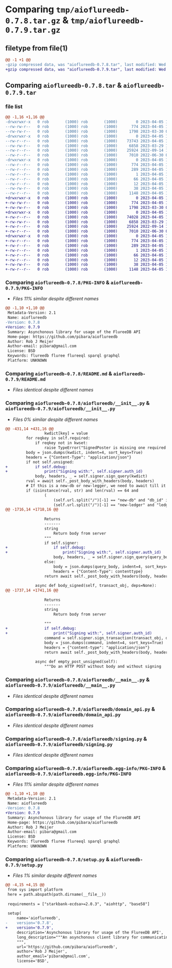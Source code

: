 # Comparing `tmp/aioflureedb-0.7.8.tar.gz` & `tmp/aioflureedb-0.7.9.tar.gz`

## filetype from file(1)

```diff
@@ -1 +1 @@
-gzip compressed data, was "aioflureedb-0.7.8.tar", last modified: Wed Apr  5 11:37:28 2023, max compression
+gzip compressed data, was "aioflureedb-0.7.9.tar", last modified: Wed Apr  5 11:59:03 2023, max compression
```

## Comparing `aioflureedb-0.7.8.tar` & `aioflureedb-0.7.9.tar`

### file list

```diff
@@ -1,16 +1,16 @@
-drwxrwxr-x   0 rob       (1000) rob       (1000)        0 2023-04-05 11:37:28.756662 aioflureedb-0.7.8/
--rw-rw-r--   0 rob       (1000) rob       (1000)      774 2023-04-05 11:37:28.756662 aioflureedb-0.7.8/PKG-INFO
--rw-rw-r--   0 rob       (1000) rob       (1000)     1798 2023-03-30 05:22:33.000000 aioflureedb-0.7.8/README.md
-drwxrwxr-x   0 rob       (1000) rob       (1000)        0 2023-04-05 11:37:28.752662 aioflureedb-0.7.8/aioflureedb/
--rw-r--r--   0 rob       (1000) rob       (1000)    73743 2023-04-05 11:35:52.000000 aioflureedb-0.7.8/aioflureedb/__init__.py
--rw-rw-r--   0 rob       (1000) rob       (1000)     6858 2023-03-29 11:47:10.000000 aioflureedb-0.7.8/aioflureedb/__main__.py
--rw-r--r--   0 rob       (1000) rob       (1000)    25924 2022-09-14 15:46:46.000000 aioflureedb-0.7.8/aioflureedb/domain_api.py
--rw-r--r--   0 rob       (1000) rob       (1000)     7010 2022-06-30 09:29:56.000000 aioflureedb-0.7.8/aioflureedb/signing.py
-drwxrwxr-x   0 rob       (1000) rob       (1000)        0 2023-04-05 11:37:28.756662 aioflureedb-0.7.8/aioflureedb.egg-info/
--rw-r--r--   0 rob       (1000) rob       (1000)      774 2023-04-05 11:37:28.000000 aioflureedb-0.7.8/aioflureedb.egg-info/PKG-INFO
--rw-r--r--   0 rob       (1000) rob       (1000)      289 2023-04-05 11:37:28.000000 aioflureedb-0.7.8/aioflureedb.egg-info/SOURCES.txt
--rw-r--r--   0 rob       (1000) rob       (1000)        1 2023-04-05 11:37:28.000000 aioflureedb-0.7.8/aioflureedb.egg-info/dependency_links.txt
--rw-r--r--   0 rob       (1000) rob       (1000)       66 2023-04-05 11:37:28.000000 aioflureedb-0.7.8/aioflureedb.egg-info/requires.txt
--rw-r--r--   0 rob       (1000) rob       (1000)       12 2023-04-05 11:37:28.000000 aioflureedb-0.7.8/aioflureedb.egg-info/top_level.txt
--rw-rw-r--   0 rob       (1000) rob       (1000)       38 2023-04-05 11:37:28.756662 aioflureedb-0.7.8/setup.cfg
--rw-r--r--   0 rob       (1000) rob       (1000)     1148 2023-04-05 11:36:13.000000 aioflureedb-0.7.8/setup.py
+drwxrwxr-x   0 rob       (1000) rob       (1000)        0 2023-04-05 11:59:03.453185 aioflureedb-0.7.9/
+-rw-rw-r--   0 rob       (1000) rob       (1000)      774 2023-04-05 11:59:03.453185 aioflureedb-0.7.9/PKG-INFO
+-rw-rw-r--   0 rob       (1000) rob       (1000)     1798 2023-03-30 05:22:33.000000 aioflureedb-0.7.9/README.md
+drwxrwxr-x   0 rob       (1000) rob       (1000)        0 2023-04-05 11:59:03.453185 aioflureedb-0.7.9/aioflureedb/
+-rw-r--r--   0 rob       (1000) rob       (1000)    74028 2023-04-05 11:57:42.000000 aioflureedb-0.7.9/aioflureedb/__init__.py
+-rw-rw-r--   0 rob       (1000) rob       (1000)     6858 2023-03-29 11:47:10.000000 aioflureedb-0.7.9/aioflureedb/__main__.py
+-rw-r--r--   0 rob       (1000) rob       (1000)    25924 2022-09-14 15:46:46.000000 aioflureedb-0.7.9/aioflureedb/domain_api.py
+-rw-r--r--   0 rob       (1000) rob       (1000)     7010 2022-06-30 09:29:56.000000 aioflureedb-0.7.9/aioflureedb/signing.py
+drwxrwxr-x   0 rob       (1000) rob       (1000)        0 2023-04-05 11:59:03.453185 aioflureedb-0.7.9/aioflureedb.egg-info/
+-rw-r--r--   0 rob       (1000) rob       (1000)      774 2023-04-05 11:59:02.000000 aioflureedb-0.7.9/aioflureedb.egg-info/PKG-INFO
+-rw-r--r--   0 rob       (1000) rob       (1000)      289 2023-04-05 11:59:03.000000 aioflureedb-0.7.9/aioflureedb.egg-info/SOURCES.txt
+-rw-r--r--   0 rob       (1000) rob       (1000)        1 2023-04-05 11:59:02.000000 aioflureedb-0.7.9/aioflureedb.egg-info/dependency_links.txt
+-rw-r--r--   0 rob       (1000) rob       (1000)       66 2023-04-05 11:59:03.000000 aioflureedb-0.7.9/aioflureedb.egg-info/requires.txt
+-rw-r--r--   0 rob       (1000) rob       (1000)       12 2023-04-05 11:59:03.000000 aioflureedb-0.7.9/aioflureedb.egg-info/top_level.txt
+-rw-rw-r--   0 rob       (1000) rob       (1000)       38 2023-04-05 11:59:03.453185 aioflureedb-0.7.9/setup.cfg
+-rw-r--r--   0 rob       (1000) rob       (1000)     1148 2023-04-05 11:57:53.000000 aioflureedb-0.7.9/setup.py
```

### Comparing `aioflureedb-0.7.8/PKG-INFO` & `aioflureedb-0.7.9/PKG-INFO`

 * *Files 11% similar despite different names*

```diff
@@ -1,10 +1,10 @@
 Metadata-Version: 2.1
 Name: aioflureedb
-Version: 0.7.8
+Version: 0.7.9
 Summary: Asynchonous library for usage of the FlureeDB API
 Home-page: https://github.com/pibara/aioflureedb
 Author: Rob J Meijer
 Author-email: pibara@gmail.com
 License: BSD
 Keywords: flureedb fluree flureeql sparql graphql
 Platform: UNKNOWN
```

### Comparing `aioflureedb-0.7.8/README.md` & `aioflureedb-0.7.9/README.md`

 * *Files identical despite different names*

### Comparing `aioflureedb-0.7.8/aioflureedb/__init__.py` & `aioflureedb-0.7.9/aioflureedb/__init__.py`

 * *Files 0% similar despite different names*

```diff
@@ -431,14 +431,16 @@
                 kwdict[key] = value
         for reqkey in self.required:
             if reqkey not in kwset:
                 raise TypeError("SignedPoster is missing one required named argument '", reqkey, "'")
         body = json.dumps(kwdict, indent=4, sort_keys=True)
         headers = {"Content-Type": "application/json"}
         if not self.unsigned:
+            if self.debug:
+                print("Signing with:", self.signer.auth_id)
             body, headers, _ = self.signer.sign_query(kwdict)
         rval = await self._post_body_with_headers(body, headers)
         # If this is a new-db or new-legger, we need to await till it comes into existance.
         if (isinstance(rval, str) and len(rval) == 64 and
                 (
                     (self.url.split("/")[-1] == "new-db" and "db_id" in kwargs) or
                     (self.url.split("/")[-1] == "new-ledger" and "ledger_id" in kwargs)
@@ -1716,14 +1718,16 @@
 
                 Returns
                 -------
                 string
                     Return body from server
                 """
                 if self.signer:
+                    if self.debug:
+                        print("Signing with:", self.signer.auth_id)
                     body, headers, _ = self.signer.sign_query(query_body, querytype=self.api_endpoint)
                 else:
                     body = json.dumps(query_body, indent=4, sort_keys=True)
                     headers = {"Content-Type": contenttype}
                 return await self._post_body_with_headers(body, headers)
 
             async def body_signed(self, transact_obj, deps=None):
@@ -1737,14 +1741,16 @@
 
                 Returns
                 -------
                 string
                     Return body from server
 
                 """
+                if self.debug:
+                    print("Signing with:", self.signer.auth_id)
                 command = self.signer.sign_transaction(transact_obj, deps)
                 body = json.dumps(command, indent=4, sort_keys=True)
                 headers = {"content-type": "application/json"}
                 return await self._post_body_with_headers(body, headers)
 
             async def empty_post_unsigned(self):
                 """Do an HTTP POST without body and without signing
```

### Comparing `aioflureedb-0.7.8/aioflureedb/__main__.py` & `aioflureedb-0.7.9/aioflureedb/__main__.py`

 * *Files identical despite different names*

### Comparing `aioflureedb-0.7.8/aioflureedb/domain_api.py` & `aioflureedb-0.7.9/aioflureedb/domain_api.py`

 * *Files identical despite different names*

### Comparing `aioflureedb-0.7.8/aioflureedb/signing.py` & `aioflureedb-0.7.9/aioflureedb/signing.py`

 * *Files identical despite different names*

### Comparing `aioflureedb-0.7.8/aioflureedb.egg-info/PKG-INFO` & `aioflureedb-0.7.9/aioflureedb.egg-info/PKG-INFO`

 * *Files 11% similar despite different names*

```diff
@@ -1,10 +1,10 @@
 Metadata-Version: 2.1
 Name: aioflureedb
-Version: 0.7.8
+Version: 0.7.9
 Summary: Asynchonous library for usage of the FlureeDB API
 Home-page: https://github.com/pibara/aioflureedb
 Author: Rob J Meijer
 Author-email: pibara@gmail.com
 License: BSD
 Keywords: flureedb fluree flureeql sparql graphql
 Platform: UNKNOWN
```

### Comparing `aioflureedb-0.7.8/setup.py` & `aioflureedb-0.7.9/setup.py`

 * *Files 1% similar despite different names*

```diff
@@ -4,15 +4,15 @@
 from sys import platform
 here = path.abspath(path.dirname(__file__))
 
 requirements = ["starkbank-ecdsa>=2.0.3", "aiohttp", "base58"]
 
 setup(
     name='aioflureedb',
-    version='0.7.8',
+    version='0.7.9',
     description='Asynchonous library for usage of the FlureeDB API',
     long_description="""An asynchonous client library for communicating with a FlureeDB server, making signed transactions and queries.
     """,
     url='https://github.com/pibara/aioflureedb',
     author='Rob J Meijer',
     author_email='pibara@gmail.com',
     license='BSD',
```

